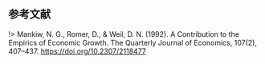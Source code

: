 




## 参考文献
!> Mankiw, N. G., Romer, D., & Weil, D. N. (1992). A Contribution to the Empirics of Economic Growth. The Quarterly Journal of Economics, 107(2), 407–437. https://doi.org/10.2307/2118477